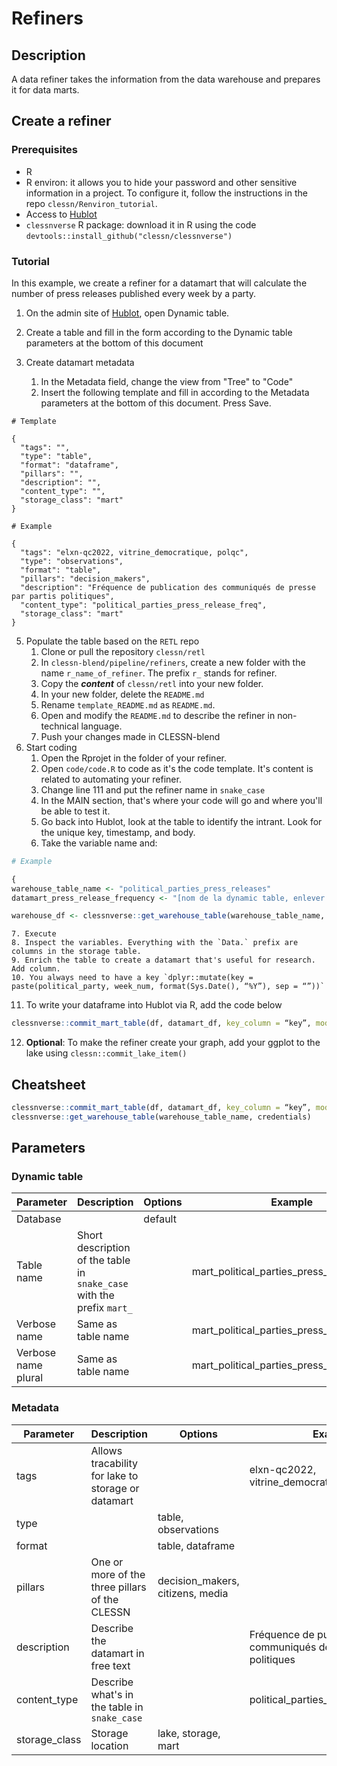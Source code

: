 # Refiners

## Description

A data refiner takes the information from the data warehouse and prepares it for data marts.

## Create a refiner

### Prerequisites

* R
* R environ: it allows you to hide your password and other sensitive information in a project. To configure it, follow the instructions in the repo `clessn/Renviron_tutorial`.
* Access to [Hublot](https://clhub.clessn.cloud/admin/)
* `clessnverse` R package: download it in R using the code `devtools::install_github("clessn/clessnverse")`

### Tutorial

In this example, we create a refiner for a datamart that will calculate the number of press releases published every week by a party.

1. On the admin site of [Hublot](https://clhub.clessn.cloud/admin/), open Dynamic table. 
2. Create a table and fill in the form according to the Dynamic table parameters at the bottom of this document

3. Create datamart metadata
    1. In the Metadata field, change the view from "Tree" to "Code"
    2. Insert the following template and fill in according to the Metadata parameters at the bottom of this document. Press Save.

```
# Template

{
  "tags": "",
  "type": "table",
  "format": "dataframe",
  "pillars": "",
  "description": "",
  "content_type": "",
  "storage_class": "mart"
}
```

```
# Example

{
  "tags": "elxn-qc2022, vitrine_democratique, polqc",
  "type": "observations",
  "format": "table",
  "pillars": "decision_makers",
  "description": "Fréquence de publication des communiqués de presse par partis politiques",
  "content_type": "political_parties_press_release_freq",
  "storage_class": "mart"
}
```

5. Populate the table based on the `RETL` repo
    1. Clone or pull the repository `clessn/retl`
    2. In `clessn-blend/pipeline/refiners`, create a new folder with the name `r_name_of_refiner`. The prefix `r_` stands for refiner.
    3. Copy the ***content*** of `clessn/retl` into your new folder.
    4. In your new folder, delete the `README.md`
    5. Rename `template_README.md` as `README.md`.
    6. Open and modify the `README.md` to describe the refiner in non-technical language.
    7. Push your changes made in CLESSN-blend
6. Start coding
    1. Open the Rprojet in the folder of your refiner.
    2. Open `code/code.R` to code as it's the code template. It's content is related to automating your refiner.
    3. Change line 111 and put the refiner name in `snake_case`
    4. In the MAIN section, that's where your code will go and where you'll be able to test it.
    5. Go back into Hublot, look at the table to identify the intrant. Look for the unique key, timestamp, and body. 
    6. Take the variable name and:

```r
# Example

{
warehouse_table_name <- "political_parties_press_releases"
datamart_press_release_frequency <- "[nom de la dynamic table, enlever préfixe]"

warehouse_df <- clessnverse::get_warehouse_table(warehouse_table_name, credentials)
```

    7. Execute
    8. Inspect the variables. Everything with the `Data.` prefix are columns in the storage table.
    9. Enrich the table to create a datamart that's useful for research. Add column.
    10. You always need to have a key `dplyr::mutate(key = paste(political_party, week_num, format(Sys.Date(), “%Y”), sep = “”))`
11. To write your dataframe into Hublot via R, add the code below

```r
clessnverse::commit_mart_table(df, datamart_df, key_column = “key”, mode = “refresh”, credentials)}
```

12. **Optional**: To make the refiner create your graph, add your ggplot to the lake using `clessn::commit_lake_item()`

## Cheatsheet

```r
clessnverse::commit_mart_table(df, datamart_df, key_column = “key”, mode = “refresh”, credentials)
clessnverse::get_warehouse_table(warehouse_table_name, credentials)
```
## Parameters

### Dynamic table

|Parameter|Description|Options|Example|
|---|---|---|---|
|Database||default||
|Table name|Short description of the table in `snake_case` with the prefix `mart_`||mart_political_parties_press_releases_freq|
|Verbose name|Same as table name||mart_political_parties_press_releases_freq|
|Verbose name plural|Same as table name||mart_political_parties_press_releases_freq|

### Metadata
|Parameter|Description|Options|Example|
|---|---|---|---|
|tags|Allows tracability for lake to storage or datamart||elxn-qc2022, vitrine_democratique, polqc|
|type||table, observations||
|format||table, dataframe||
|pillars|One or more of the three pillars of the CLESSN|decision_makers, citizens, media||
|description|Describe the datamart in free text||Fréquence de publication des communiqués de presse par partis politiques|
|content_type|Describe what's in the table in `snake_case`||political_parties_press_release_freq|
|storage_class|Storage location|lake, storage, mart||
